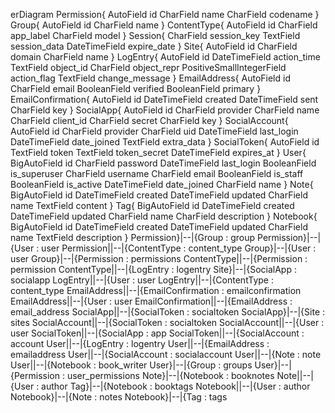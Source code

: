 erDiagram
Permission{
AutoField id
CharField name
CharField codename
}
Group{
AutoField id
CharField name
}
ContentType{
AutoField id
CharField app_label
CharField model
}
Session{
CharField session_key
TextField session_data
DateTimeField expire_date
}
Site{
AutoField id
CharField domain
CharField name
}
LogEntry{
AutoField id
DateTimeField action_time
TextField object_id
CharField object_repr
PositiveSmallIntegerField action_flag
TextField change_message
}
EmailAddress{
AutoField id
CharField email
BooleanField verified
BooleanField primary
}
EmailConfirmation{
AutoField id
DateTimeField created
DateTimeField sent
CharField key
}
SocialApp{
AutoField id
CharField provider
CharField name
CharField client_id
CharField secret
CharField key
}
SocialAccount{
AutoField id
CharField provider
CharField uid
DateTimeField last_login
DateTimeField date_joined
TextField extra_data
}
SocialToken{
AutoField id
TextField token
TextField token_secret
DateTimeField expires_at
}
User{
BigAutoField id
CharField password
DateTimeField last_login
BooleanField is_superuser
CharField username
CharField email
BooleanField is_staff
BooleanField is_active
DateTimeField date_joined
CharField name
}
Note{
BigAutoField id
DateTimeField created
DateTimeField updated
CharField name
TextField content
}
Tag{
BigAutoField id
DateTimeField created
DateTimeField updated
CharField name
CharField description
}
Notebook{
BigAutoField id
DateTimeField created
DateTimeField updated
CharField name
TextField description
}
Permission}|--|{Group : group
Permission}|--|{User : user
Permission||--|{ContentType : content_type
Group}|--|{User : user
Group}|--|{Permission : permissions
ContentType||--|{Permission : permission
ContentType||--|{LogEntry : logentry
Site}|--|{SocialApp : socialapp
LogEntry||--|{User : user
LogEntry||--|{ContentType : content_type
EmailAddress||--|{EmailConfirmation : emailconfirmation
EmailAddress||--|{User : user
EmailConfirmation||--|{EmailAddress : email_address
SocialApp||--|{SocialToken : socialtoken
SocialApp}|--|{Site : sites
SocialAccount||--|{SocialToken : socialtoken
SocialAccount||--|{User : user
SocialToken||--|{SocialApp : app
SocialToken||--|{SocialAccount : account
User||--|{LogEntry : logentry
User||--|{EmailAddress : emailaddress
User||--|{SocialAccount : socialaccount
User||--|{Note : note
User||--|{Notebook : book_writer
User}|--|{Group : groups
User}|--|{Permission : user_permissions
Note}|--|{Notebook : booknotes
Note||--|{User : author
Tag}|--|{Notebook : booktags
Notebook||--|{User : author
Notebook}|--|{Note : notes
Notebook}|--|{Tag : tags

